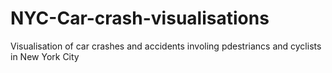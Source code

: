 # NYC-Car-crash-visualisations
Visualisation of car crashes and accidents involing pdestriancs and cyclists in New York City
